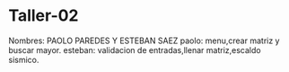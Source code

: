 # Taller-02

Nombres: PAOLO PAREDES Y ESTEBAN SAEZ
paolo: menu,crear matriz y buscar mayor.
esteban: validacion de entradas,llenar matriz,escaldo sismico.
